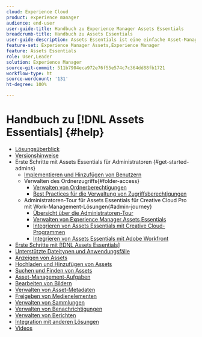 ```yaml
---
cloud: Experience Cloud
product: experience manager
audience: end-user
user-guide-title: Handbuch zu Experience Manager Assets Essentials
breadcrumb-title: Handbuch zu Assets Essentials
user-guide-description: Assets Essentials ist eine einfache Asset-Management-Lösung, die aus anderen Experience Cloud-Programmen heraus funktioniert.
feature-set: Experience Manager Assets,Experience Manager
feature: Assets Essentials
role: User,Leader
solution: Experience Manager
source-git-commit: 511b7904eca972e76f55e574c7c364dd88fb1721
workflow-type: ht
source-wordcount: '131'
ht-degree: 100%

---
```



# Handbuch zu [!DNL Assets Essentials] {#help}

+ [Lösungsüberblick](introduction.md)
+ [Versionshinweise](release-notes.md)
+ Erste Schritte mit Assets Essentials für Administratoren {#get-started-admins}
   + [Implementieren und Hinzufügen von Benutzern](deploy-administer.md)
   + Verwalten des Ordnerzugriffs{#folder-access}
      + [Verwalten von Ordnerberechtigungen](manage-permissions.md)
      + [Best Practices für die Verwaltung von Zugriffsberechtigungen](permission-management-best-practices.md)
   + Administratoren-Tour für Assets Essentials für Creative Cloud Pro mit Work-Management-Lösungen{#admin-journey}
      + [Übersicht über die Administratoren-Tour](assets-essentials-cc-pro-work-management-admin-journey.md)
      + [Verwalten von Experience Manager Assets Essentials](adminster-aem-assets-essentials.md)
      + [Integrieren von Assets Essentials mit Creative Cloud-Programmen](integrate-assets-essentials-creative-cloud.md)
      + [Integrieren von Assets Essentials mit Adobe Workfront](integrate-assets-essentials-workfront.md)
+ [Erste Schritte mit  [!DNL Assets Essentials]](get-started.md)
+ [Unterstützte Dateitypen und Anwendungsfälle](supported-file-formats.md)
+ [Anzeigen von Assets](navigate-view.md)
+ [Hochladen und Hinzufügen von Assets](add-delete.md)
+ [Suchen und Finden von Assets](search.md)
+ [Asset-Management-Aufgaben](manage-organize.md)
+ [Bearbeiten von Bildern](edit-images.md)
+ [Verwalten von Asset-Metadaten](metadata.md)
+ [Freigeben von Medienelementen](share-links-for-assets.md)
+ [Verwalten von Sammlungen](manage-collections.md)
+ [Verwalten von Benachrichtigungen](manage-notifications.md)
+ [Verwalten von Berichten](manage-reports.md)
+ [Integration mit anderen Lösungen](integration.md)
+ [Videos](https://experienceleague.adobe.com/docs/experience-manager-learn/assets-essentials/overview.html?lang=de)
